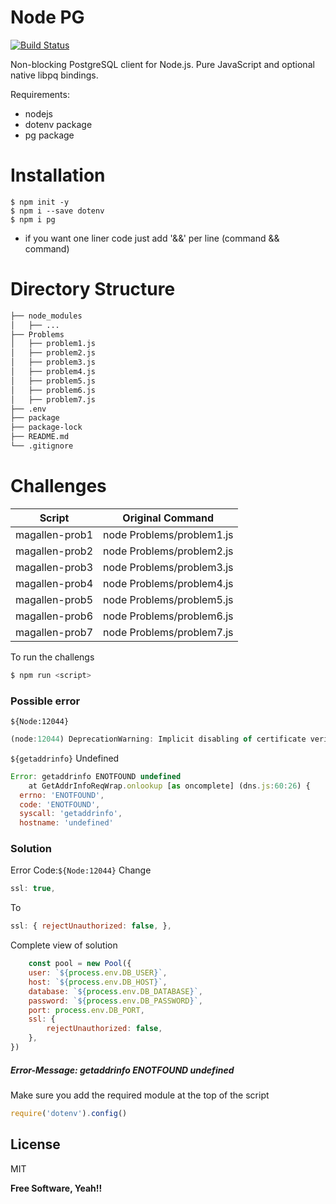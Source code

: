 # Node PG

[![Build Status](https://travis-ci.org/joemccann/dillinger.svg?branch=master)](https://travis-ci.org/joemccann/dillinger)

Non-blocking PostgreSQL client for Node.js. Pure JavaScript and optional native libpq bindings.

Requirements:
  - nodejs
  - dotenv package
  - pg package

# Installation

```node
$ npm init -y
$ npm i --save dotenv
$ npm i pg
```
  - if you want one liner code just add '&&' per line 
    (command && command)
# Directory Structure
```bash
├── node_modules
│   ├── ...
├── Problems
│   ├── problem1.js
│   ├── problem2.js
│   ├── problem3.js
│   ├── problem4.js
│   ├── problem5.js
│   ├── problem6.js
│   ├── problem7.js
├── .env
├── package
├── package-lock
├── README.md
└── .gitignore
```
# Challenges
| Script | Original Command |
| ------ | ------ |
| magallen-prob1 | node Problems/problem1.js |
| magallen-prob2 | node Problems/problem2.js |
| magallen-prob3 | node Problems/problem3.js |
| magallen-prob4 | node Problems/problem4.js |
| magallen-prob5 | node Problems/problem5.js |
| magallen-prob6 | node Problems/problem6.js |
| magallen-prob7 | node Problems/problem7.js |

To run the challengs
```bash
$ npm run <script>
```

### Possible error 

`${Node:12044}`
```js
(node:12044) DeprecationWarning: Implicit disabling of certificate verification is deprecated and will be removed in pg 8. Specify `rejectUnauthorized: true` to require a valid CA or `rejectUnauthorized: false` to explicitly opt out of MITM protection.
```
`${getaddrinfo}` Undefined 
```js
Error: getaddrinfo ENOTFOUND undefined
    at GetAddrInfoReqWrap.onlookup [as oncomplete] (dns.js:60:26) {
  errno: 'ENOTFOUND',
  code: 'ENOTFOUND',
  syscall: 'getaddrinfo',
  hostname: 'undefined'
 ```

### Solution 

Error Code:`${Node:12044}`
Change 
```js
ssl: true,
```
To
```js
ssl: { rejectUnauthorized: false, },
```

Complete view of solution
```js
    const pool = new Pool({
    user: `${process.env.DB_USER}`,
    host: `${process.env.DB_HOST}`,
    database: `${process.env.DB_DATABASE}`,
    password: `${process.env.DB_PASSWORD}`,
    port: process.env.DB_PORT,
    ssl: { 
        rejectUnauthorized: false, 
    },
})
```

##### Error-Message: getaddrinfo ENOTFOUND undefined
Make sure you add the required module at the top of the script
```js
require('dotenv').config()
```

License
----

MIT


**Free Software, Yeah!!**